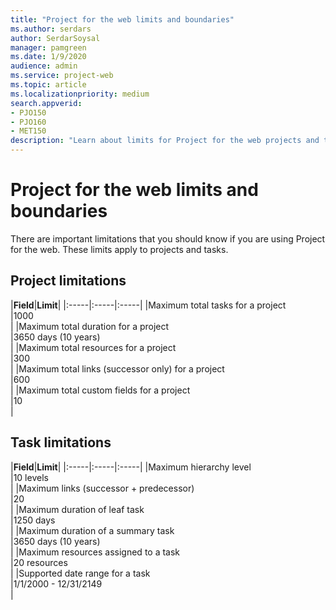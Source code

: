 ```yaml
---
title: "Project for the web limits and boundaries"
ms.author: serdars
author: SerdarSoysal
manager: pamgreen
ms.date: 1/9/2020
audience: admin
ms.service: project-web
ms.topic: article
ms.localizationpriority: medium
search.appverid:
- PJO150
- PJO160
- MET150
description: "Learn about limits for Project for the web projects and tasks."
---
```


# Project for the web limits and boundaries

There are important limitations that you should know if you are using Project for the web. These limits apply to projects and tasks.
  


## Project limitations

  
|**Field**|**Limit**|
|:-----|:-----|:-----|
|Maximum total tasks for a project  <br/> |1000  <br/> |
|Maximum total duration for a project <br/> |3650 days (10 years)  <br/> |
|Maximum total resources for a project  <br/> |300  <br/> |
|Maximum total links (successor only) for a project  <br/> |600  <br/> |
|Maximum total custom fields for a project <br/> |10 <br/> |


## Task limitations

  
|**Field**|**Limit**|
|:-----|:-----|:-----|
|Maximum hierarchy level  <br/> |10 levels<br/> |
|Maximum links (successor + predecessor)<br/> |20  <br/> |
|Maximum duration of leaf task  <br/> |1250 days  <br/> |
|Maximum duration of a summary task  <br/> |3650 days (10 years)  <br/> |
|Maximum resources assigned to a task  <br/> |20 resources  <br/> |
|Supported date range for a task  <br/> |1/1/2000 - 12/31/2149  <br/> |
